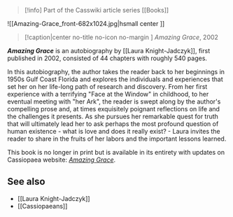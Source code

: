 > [!info] Part of the Casswiki article series [[Books]]

![[Amazing-Grace_front-682x1024.jpg|hsmall center ]]
> [!caption|center no-title no-icon no-margin ]
> _Amazing Grace_, 2002

_**Amazing Grace**_ is an autobiography by [[Laura Knight-Jadczyk]], first published in 2002, consisted of 44 chapters with roughly 540 pages.

In this autobiography, the author takes the reader back to her beginnings in 1950s Gulf Coast Florida and explores the individuals and experiences that set her on her life-long path of research and discovery. From her first experience with a terrifying "Face at the Window" in childhood, to her eventual meeting with "her Ark", the reader is swept along by the author's compelling prose and, at times exquisitely poignant reflections on life and the challenges it presents. As she pursues her remarkable quest for truth that will ultimately lead her to ask perhaps the most profound question of human existence - what is love and does it really exist? - Laura invites the reader to share in the fruits of her labors and the important lessons learned.

This book is no longer in print but is available in its entirety with updates on Cassiopaea website: [_Amazing Grace_](http://cassiopaea.org/2011/11/07/amazing-grace-acknowledgements-and-introduction/).

See also
--------

*   [[Laura Knight-Jadczyk]]
*   [[Cassiopaeans]]